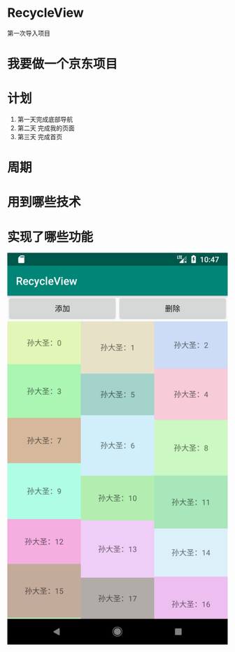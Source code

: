 # RecycleView
第一次导入项目

# 我要做一个京东项目

# 计划
  1. 第一天完成底部导航
  2. 第二天 完成我的页面
  3. 第三天 完成首页

# 周期

# 用到哪些技术

# 实现了哪些功能


![截图](https://github.com/BruceAnda/RecycleView/blob/master/screenshot/screen.png)
